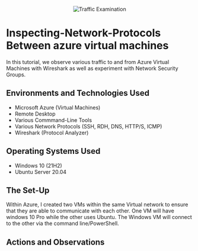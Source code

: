 <p align="center">
<img src="https://i.imgur.com/Ua7udoS.png" alt="Traffic Examination"/>
</p>

# Inspecting-Network-Protocols Between azure virtual machines
In this tutorial, we observe various traffic to and from Azure Virtual Machines with Wireshark as well as experiment with Network Security Groups. <br />




<h2>Environments and Technologies Used</h2>

-  Microsoft Azure (Virtual Machines)
-  Remote Desktop
-  Various Commmand-Line Tools
-  Various Network Protocols (SSH, RDH, DNS, HTTP/S, ICMP)
- Wireshark (Protocol Analyzer)

<h2>Operating Systems Used </h2>

- Windows 10 (21H2)
- Ubuntu Server 20.04

<h2>The Set-Up</h2>

<p>
</p>
<p>
Within Azure, I created two VMs within the same Virtual network to ensure that they are able to communicate with each other. One VM will have windows 10 Pro while the other uses Ubuntu. The Windows VM will connect to the other via the command line/PowerShell.

<h2>Actions and Observations</h2>



